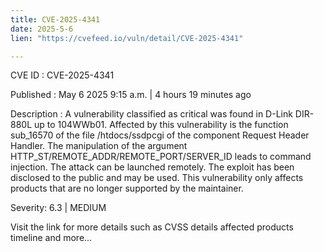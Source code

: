 ```yaml
---
title: CVE-2025-4341
date: 2025-5-6
lien: "https://cvefeed.io/vuln/detail/CVE-2025-4341"

---
```


CVE ID : CVE-2025-4341

Published :  May 6
2025
9:15 a.m. | 4 hours
19 minutes ago

Description : A vulnerability classified as critical was found in D-Link DIR-880L up to 104WWb01. Affected by this vulnerability is the function sub_16570 of the file /htdocs/ssdpcgi of the component Request Header Handler. The manipulation of the argument HTTP_ST/REMOTE_ADDR/REMOTE_PORT/SERVER_ID leads to command injection. The attack can be launched remotely. The exploit has been disclosed to the public and may be used. This vulnerability only affects products that are no longer supported by the maintainer.

Severity: 6.3 | MEDIUM

Visit the link for more details
such as CVSS details
affected products
timeline
and more...
